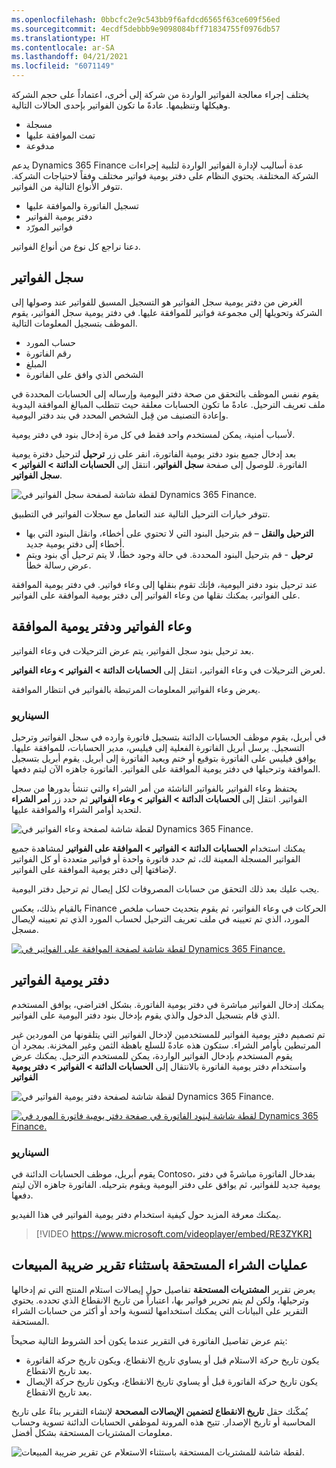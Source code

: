 ```yaml
---
ms.openlocfilehash: 0bbcfc2e9c543bb9f6afdcd6565f63ce609f56ed
ms.sourcegitcommit: 4ecdf5debbb9e9098084bff71834755f0976db57
ms.translationtype: HT
ms.contentlocale: ar-SA
ms.lasthandoff: 04/21/2021
ms.locfileid: "6071149"
---
```

يختلف إجراء معالجة الفواتير الواردة من شركة إلى أخرى، اعتماداً على حجم الشركة وهيكلها وتنظيمها. عادةً ما تكون الفواتير بإحدى الحالات التالية.

- مسجلة
- تمت الموافقة عليها
- مدفوعة

يدعم Dynamics 365 Finance عدة أساليب لإدارة الفواتير الواردة لتلبية إجراءات الشركة المختلفة. يحتوي النظام على دفتر يومية فواتير مختلف وفقاً لاحتياجات الشركة.
تتوفر الأنواع التالية من الفواتير.

- تسجيل الفاتورة والموافقة عليها 
- دفتر يومية الفواتير
- فواتير المورّد

دعنا نراجع كل نوع من أنواع الفواتير. 

## <a name="invoice-register"></a>سجل الفواتير 

الغرض من دفتر يومية سجل الفواتير هو التسجيل المسبق للفواتير عند وصولها إلى الشركة وتحويلها إلى مجموعة فواتير للموافقة عليها. في دفتر يومية سجل الفواتير، يقوم الموظف بتسجيل المعلومات التالية.

- حساب المورد
- رقم الفاتورة
- المبلغ
- الشخص الذي وافق على الفاتورة 

يقوم نفس الموظف بالتحقق من صحة دفتر اليومية وإرساله إلى الحسابات المحددة في ملف تعريف الترحيل. عادةً ما تكون الحسابات معلقة حيث تتطلب المبالغ الموافقة اليدوية وإعادة التصنيف من قِبل الشخص المحدد في بند دفتر اليومية.

لأسباب أمنية، يمكن لمستخدم واحد فقط في كل مرة إدخال بنود في دفتر يومية. 

بعد إدخال جميع بنود دفتر يومية الفاتورة، انقر على زر **ترحيل** لترحيل دفترة يومية الفاتورة. للوصول إلى صفحة **سجل الفواتير**، انتقل إلى **الحسابات الدائنة > الفواتير > سجل الفواتير**.

![لقطة شاشة لصفحة سجل الفواتير في Dynamics 365 Finance.](../media/invoice-register.png)


تتوفر خيارات الترحيل التالية عند التعامل مع سجلات الفواتير في التطبيق.

- **الترحيل والنقل** – قم بترحيل البنود التي لا تحتوي على أخطاء، وانقل البنود التي بها أخطاء إلى دفتر يومية جديد.
- **ترحيل** - قم بترحيل البنود المحددة. في حالة وجود خطأ، لا يتم ترحيل أي بنود ويتم عرض رسالة خطأ.

عند ترحيل بنود دفتر اليومية، فإنك تقوم بنقلها إلى وعاء فواتير. في دفتر يومية الموافقة على الفواتير، يمكنك نقلها من وعاء الفواتير إلى دفتر يومية الموافقة على الفواتير.

## <a name="invoice-pool-and-approval-journal"></a>وعاء الفواتير ودفتر يومية الموافقة 

بعد ترحيل بنود سجل الفواتير، يتم عرض الترحيلات في وعاء الفواتير.

لعرض الترحيلات في وعاء الفواتير، انتقل إلى **الحسابات الدائنة > الفواتير > وعاء الفواتير**.

يعرض وعاء الفواتير المعلومات المرتبطة بالفواتير في انتظار الموافقة.

### <a name="scenario"></a>السيناريو

في أبريل، يقوم موظف الحسابات الدائنة بتسجيل فاتورة وارده في سجل الفواتير وترحيل التسجيل. يرسل أبريل الفاتورة الفعلية إلى فيليس، مدير الحسابات، للموافقة عليها. يوافق فيليس على الفاتورة بتوقيع أو ختم ويعيد الفاتورة إلى أبريل. يقوم أبريل بتسجيل الموافقة وترحيلها في دفتر يومية الموافقة على الفواتير. الفاتورة جاهزه الآن ليتم دفعها.

يحتفظ وعاء الفواتير بالفواتير الناشئة من أمر الشراء والتي تنشأ بدورها من سجل الفواتير. انتقل إلى **الحسابات الدائنة > الفواتير > وعاء الفواتير** ثم حدد زر **أمر الشراء** لتحديد أوامر الشراء والموافقة عليها.
 
![لقطة شاشة لصفحة وعاء الفواتير في Dynamics 365 Finance.](../media/invoice-pool.png)


يمكنك استخدام **الحسابات الدائنة > الفواتير > الموافقة على الفواتير** لمشاهدة جميع الفواتير المسجلة المعينة لك، ثم حدد فاتورة واحدة أو فواتير متعددة أو كل الفواتير لإضافتها إلى دفتر يومية الموافقة على الفواتير. 

يجب عليك بعد ذلك التحقق من حسابات المصروفات لكل إيصال ثم ترحيل دفتر اليومية.

بالقيام بذلك، يعكس Finance الحركات في وعاء الفواتير، ثم يقوم بتحديث حساب ملخص المورد، الذي تم تعيينه في ملف تعريف الترحيل لحساب المورد الذي تم تعيينه لإيصال مسجل.

[![لقطة شاشة لصفحة الموافقة على الفواتير في Dynamics 365 Finance.](../media/invoice-approval.png)](../media/invoice-approval.png#lightbox)


## <a name="invoice-journal"></a>دفتر يومية الفواتير 

يمكنك إدخال الفواتير مباشرة في دفتر يومية الفاتورة. بشكل افتراضي، يوافق المستخدم الذي قام بتسجيل الدخول والذي يقوم بإدخال بنود دفتر اليومية على الفواتير. 

تم تصميم دفتر يومية الفواتير للمستخدمين لإدخال الفواتير التي يتلقونها من الموردين غير المرتبطين بأوامر الشراء. ستكون هذه عادةً للسلع باهظة الثمن وغير المخزنة. بمجرد أن يقوم المستخدم بإدخال الفواتير الواردة، يمكن للمستخدم الترحيل. يمكنك عرض واستخدام دفتر يومية الفاتورة بالانتقال إلى **الحسابات الدائنة > الفواتير > دفتر يومية الفواتير**

![لقطة شاشة لصفحة دفتر يومية الفواتير في Dynamics 365 Finance.](../media/invoice-journal.png)


[![لقطة شاشة لبنود الفاتورة في صفحة دفتر يومية فاتورة المورد في Dynamics 365 Finance.](../media/invoice-journal-lines.png)](../media/invoice-journal-lines.png#lightbox)

### <a name="scenario"></a>السيناريو

يقوم أبريل، موظف الحسابات الدائنة في Contoso، بفدخال الفاتورة مباشرةً في دفتر يومية جديد للفواتير، ثم يوافق على دفتر اليومية ويقوم بترحيله. الفاتورة جاهزه الآن ليتم دفعها.

يمكنك معرفة المزيد حول كيفية استخدام دفتر يومية الفواتير في هذا الفيديو.
&nbsp;
> [!VIDEO https://www.microsoft.com/videoplayer/embed/RE3ZYKR]


## <a name="accrued-purchases-excluding-sales-tax-report"></a>عمليات الشراء المستحقة باستثناء تقرير ضريبة المبيعات
يعرض تقرير **المشتريات المستحقة** تفاصيل حول إيصالات استلام المنتج التي تم إدخالها وترحيلها، ولكن لم يتم تحرير فواتير بها، اعتباراً من تاريخ الانقطاع الذي تحدده. يحتوي التقرير على البيانات التي يمكنك استخدامها لتسوية واحد أو أكثر من حسابات الشراء المستحقة. 

يتم عرض تفاصيل الفاتورة في التقرير عندما يكون أحد الشروط التالية صحيحاً:

- يكون تاريخ حركة الاستلام قبل أو يساوي تاريخ الانقطاع، ويكون تاريخ حركة الفاتورة بعد تاريخ الانقطاع.
- يكون تاريخ حركة الفاتورة قبل أو يساوي تاريخ الانقطاع، ويكون تاريخ حركة الإيصال بعد تاريخ الانقطاع.

يُمكّنك حقل **تاريخ الانقطاع لتضمين الإيصالات المصححة** لإنشاء التقرير بناءً على تاريخ المحاسبة أو تاريخ الإصدار. تتيح هذه المرونة لموظفي الحسابات الدائنة تسوية وحساب معلومات المشتريات المستحقة بشكل أفضل.

![لقطة شاشة للمشتريات المستحقة باستثناء الاستعلام عن تقرير ضريبة المبيعات.](../media/accrued-purchases-report-ss.png)

